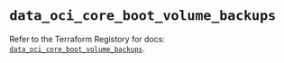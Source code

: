 # `data_oci_core_boot_volume_backups`

Refer to the Terraform Registory for docs: [`data_oci_core_boot_volume_backups`](https://registry.terraform.io/providers/oracle/oci/6.18.0/docs/data-sources/core_boot_volume_backups).
